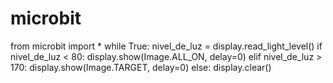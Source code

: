 # microbit
from microbit import *  while True:     nivel_de_luz = display.read_light_level()          if nivel_de_luz &lt; 80:         display.show(Image.ALL_ON, delay=0)     elif nivel_de_luz > 170:         display.show(Image.TARGET, delay=0)     else:         display.clear()
